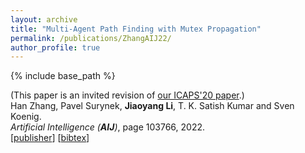 ```yaml
---
layout: archive
title: "Multi-Agent Path Finding with Mutex Propagation"
permalink: /publications/ZhangAIJ22/
author_profile: true
---
```


{% include base_path %}

(This paper is an invited revision of [our ICAPS'20 paper](https://jiaoyangli.me/publications/ZhangICAPS20).)<br>
Han Zhang, Pavel Surynek, **Jiaoyang Li**, T. K. Satish Kumar and Sven Koenig.      
<i>Artificial Intelligence (**AIJ**)</i>, page 103766, 2022.             
[[publisher](https://doi.org/10.1016/j.artint.2022.103766)]
[<a href="javascript:void(0)" onclick="(function(target, id) { if ($('#' + id).css('display') == 'block') { $('#' + id).hide('fast'); $(target).text('bibtex') } else { $('#' + id).show('fast'); $(target).text('bibtex▲') } })(this, 'bibtex-ZhangICAPS2020');">bibtex</a>]
<div id="bibtex-ZhangICAPS2020" style="display:none">
<pre>
    @article{ZhangAIJ22,
      author    = {Han Zhang and Pavel Surynek and Jiaoyang Li and T. K. Satish Kumar and Sven Koenig},
      title     = {Multi-Agent Path Finding with Mutex Propagation},
      journal   = {Artificial Intelligence},
      pages     = {103766},
      year      = {2022},
      doi       = {https://doi.org/10.1016/j.artint.2022.103766},
    }
</pre></div>  
